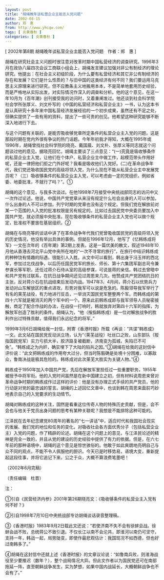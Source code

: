 ```yaml
---
layout: post
title: "胡绳晚年谈私营企业主能否入党问题"
date: 2002-08-15
author: 郑　惠
from: http://www.yhcqw.com/
tags: [ 炎黄春秋 ]
categories: [ 炎黄春秋 ]
---
```



[ 2002年第8期 胡绳晚年谈私营企业主能否入党问题　作者：郑　惠 ]


胡绳在研究社会主义问题时很注意对改革时期中国私营经济的调查研究。1996年3月在政协八届四次会议工商联小组会上，胡绳发言建议加强对非公有制经济的理论研究。他提出：在社会主义初级阶段，为什么要有私营经济和其它非公有制经济的存在和发展？它们是什么性质的？与旧中国的这类经济有何不同？我们要运用马克思主义原理来进行研究，但不应教条主义地搬用本本，不是简单地套用历史经验，而是严格地从实际出发，对实际情况作深入的调查和分析。他的这个意见，在这一年10月为《百年潮》创刊接受我的访问时，又着重阐发过。他还谈到社会科学院社会学所张厚义、刘文朴写的《中国的私营经济和私营企业主》一书，认为这本书是认真研究十多年来中国私营经济发展经验的一个初步成果，虽然还有不足之处，但确实提供了一些有用的资料，提出了一些可贵的创见。他希望这种研究能够不断深入地进行下去。


与这个问题有关联的，是能否吸收够党章所定条件的私营企业主入党的问题。这是那段时期在党内外很有争议的热门话题。今年年初我才得知，大概在1995年或1996年，胡绳曾找社会科学院的晓亮、戴国晨、刘文朴、张厚义等同志就这个问题谈过他的意见。据晓亮回忆，胡绳主要谈了三点意见：“(一)究竟是吸收够条件的私营企业主入党，让他们在个体户、私营企业主中做工作，起模范带头作用好呢，还是一律把他们拒之门外好呢？我看是吸收他们入党好。(二)在革命战争年代，我们党还吸收国民党的高级将领入党，为什么现在不能从私营企业主中发展党员呢？（三）吸收够条件的私营企业主入党，可以考虑由一定的党组织，例如省委、地委批准，不就行了吗？”。①


胡绳的这个意见，与我多次谈过。在他1998年7月接受中央统战部同志的访问中又一次作过论述。他说，中国共产党党章从来没有规定什么社会出身的人可以参加，什么出身的人不可以参加。列宁时期的党章也没有这个规定。但我们党在解放前对某一个范围的人入党的批准权限是另有规定的。比如过去国民党中央委员要加入中国共产党，就必须报中央批准。现在吸收够条件的私营企业主入党也可以做个规定，批准权不要放在基层组织。②


胡绳在与晓亮等的谈话中讲了在革命战争年代我们党曾吸收国民党的高级将领入党的历史情况，他没有举出具体的事例。但就在1996年12月，他写了《忆韩练成将军》一文在次年的《百年潮》第2期上发表。这是一篇优美的散文，叙述1948年10月他从香港去河北平山党中央所在地的“一次不寻常的旅行”，在旅行中结识韩练成的种种饶有情趣的际遇，很能引人入胜。从文中可以看到，韩出身于冯玉祥的西北军，参加过北伐战争，以后历任国民党军的旅长、师长、第十六集团军副总司令兼参谋长等军职，还任过蒋介石侍从室的高级参谋，可说是蒋的亲信。韩过去曾暗中和共产党有过联系，在抗日战争期间还见过周恩来几次。他赞成共产党团结抗日的主张，反对蒋介石在抗战结束后发动内战。1947年3、4月间，蒋介石以优势兵力发动对山东解放区的重点进攻，形势对我军可以说是危急的。陈毅领导我军举行了有名的莱芜战役，有力地进行反击，一举消灭国民党军整整两个军。而韩练成的第四十六军就是被消灭的两个军中的一个。原来此前韩练成即与我军领导人员秘密接触，商定了配合作战的办法，在战役一打响时，韩就放弃对第四十六军的指挥，为解放军创造了胜利的条件。胡绳认为，“他（按指韩练成）是一位对解放战争的胜利作出过特殊贡献，值得我们永远纪念的将军。”


1999年3月6日胡绳给我一封信，附寄《香港时报》所载《再谈：“共谍”韩练成》一文。此文站在国民党反动派立场，认为“（莱芜战役）吐丝口之败，山东部队（按指国民党军）实力亏损大半，胶济路复被截断，济南变为孤城，失陷已不可免”。“韩练成之为内奸，确实埋下了大陆的陷共之因。”③胡绳在给我的这封信中评价说：“此文把韩练成的作用夸大过分，但当时陈毅确是处境十分困难，以寡敌众，鲁南决战是极其危险的。韩练成对此次莱芜大胜实为关键人物。”④


韩练成于1950年加入中国共产党，先后在解放军里担任过一些重要职务，1955年被授予中将军衔。他的入党时间虽然是在新中国建立之初，但有材料说周恩来曾对革命战争时期的韩练成作过这样的评价：他是没有办理正式手续的共产党员，他的行动是对党的最忠诚的誓言。胡绳的上述回忆文章中，也谈到韩在周恩来面前巧妙地表示自己的入党要求的生动情节。

胡绳对韩练成的这种关注，固然是看重这位传奇人物的特殊历史贡献，但是，会不会也与他关于党员出身问题的思考有某种关联呢？我想是不能排除这种可能的。


江泽民在去年纪念建党80周年的著名的“七一讲话”中，适应时代和我国社会现实的发展、我们党的地位和任务的变化，对吸收社会各方面优秀分子（包括私营企业主）入党的问题，作了精辟的论述。胡绳在这个问题上的意见，与江泽民论述的精神是完全一致的，并且从党的建设的历史经验中提供了有力的依据。但是，在六七年前的那种语境中，胡绳的这个意见是惊世骇俗的。他敢于如此爽朗地亮明自己与众不同的观点，不能不令人佩服他的胆识。今天已是时移势易，语境大变，重新提起这段往事，并将它追记下来，公之于众，大概不算浪费笔墨吧！

（2002年6月完稿）

（责任编辑　杜晋）

注：

①引自《民营经济内参》2001年第26期晓亮文：《吸收够条件的私营业主入党有何不好？》

②引自1998年7月10日中央统战部专访胡绳谈话录音整理稿。


③《香港时报》1983年9月2日载此文还说：“若使济南不失不会有徐蚌会战。徐蚌会战不败，总统蒋公不致引退。不仅长江以南不会沦共，即淮河以南仍可坚守，支持一年，韩战一起，局势陡变，即使作最悲观估计：我国现况不如西德，但也好过南韩多了。”


④胡绳在这封信中还就上述《香港时报》的文章议论说：“如鲁南兵败，则淮海战役至少要推迟（数年？），整个战局情况大异。但此文作者以为国民党还可在南部拖延一阵，直至朝鲜战争发生，实为梦想，如果中国内战延长，大概朝鲜战争也不会有了。”


